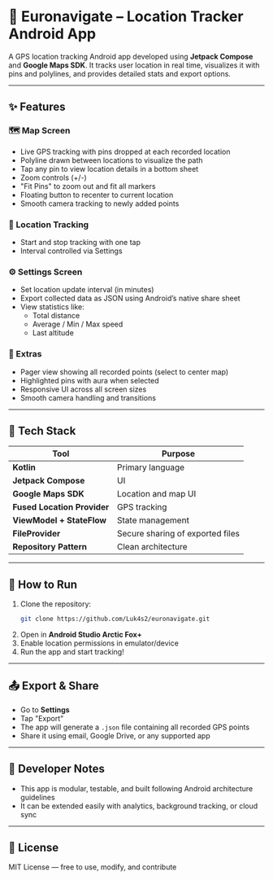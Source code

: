 # 📍 Euronavigate – Location Tracker Android App

A GPS location tracking Android app developed using **Jetpack Compose** and **Google Maps SDK**. It
tracks user location in real time, visualizes it with pins and polylines, and provides detailed
stats and export options.

---

## ✨ Features

### 🗺 Map Screen

- Live GPS tracking with pins dropped at each recorded location
- Polyline drawn between locations to visualize the path
- Tap any pin to view location details in a bottom sheet
- Zoom controls (+/-)
- "Fit Pins" to zoom out and fit all markers
- Floating button to recenter to current location
- Smooth camera tracking to newly added points

### 🔁 Location Tracking

- Start and stop tracking with one tap
- Interval controlled via Settings

### ⚙️ Settings Screen

- Set location update interval (in minutes)
- Export collected data as JSON using Android’s native share sheet
- View statistics like:
    - Total distance
    - Average / Min / Max speed
    - Last altitude

### 🔄 Extras

- Pager view showing all recorded points (select to center map)
- Highlighted pins with aura when selected
- Responsive UI across all screen sizes
- Smooth camera handling and transitions

---

## 🧱 Tech Stack

| Tool                        | Purpose                          |
|-----------------------------|----------------------------------|
| **Kotlin**                  | Primary language                 |
| **Jetpack Compose**         | UI                               |
| **Google Maps SDK**         | Location and map UI              |
| **Fused Location Provider** | GPS tracking                     |
| **ViewModel + StateFlow**   | State management                 |
| **FileProvider**            | Secure sharing of exported files |
| **Repository Pattern**      | Clean architecture               |

---

## 🧪 How to Run

1. Clone the repository:
   ```bash
   git clone https://github.com/Luk4s2/euronavigate.git
   ```
2. Open in **Android Studio Arctic Fox+**
3. Enable location permissions in emulator/device
4. Run the app and start tracking!

---

## 📤 Export & Share

- Go to **Settings**
- Tap "Export"
- The app will generate a `.json` file containing all recorded GPS points
- Share it using email, Google Drive, or any supported app

---

## 🧠 Developer Notes

- This app is modular, testable, and built following Android architecture guidelines
- It can be extended easily with analytics, background tracking, or cloud sync

---

## 📃 License

MIT License — free to use, modify, and contribute
